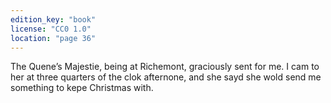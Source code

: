 ```yaml
---
edition_key: "book"
license: "CC0 1.0"
location: "page 36"
---
```

The Quene’s Majestie, being at Richemont, graciously sent for me.
I cam to her at three quarters of the clok afternone, and she sayd
she wold send me something to kepe Christmas with.
